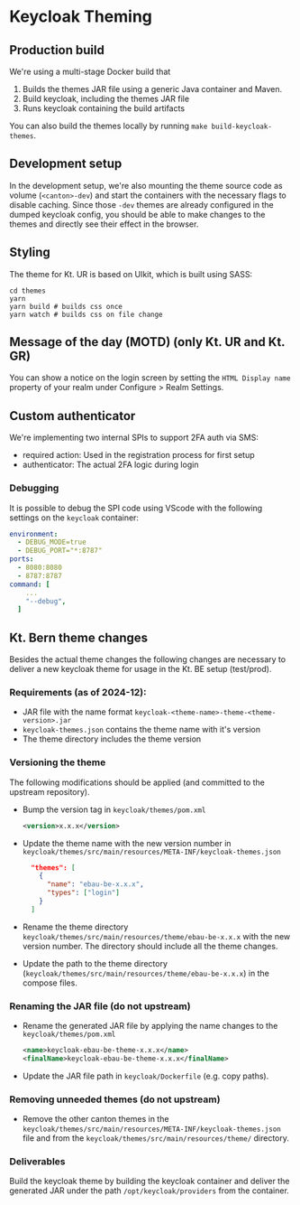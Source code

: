 # Keycloak Theming

## Production build

We're using a multi-stage Docker build that

1. Builds the themes JAR file using a generic Java container and Maven.
2. Build keycloak, including the themes JAR file
3. Runs keycloak containing the build artifacts

You can also build the themes locally by running `make build-keycloak-themes`.

## Development setup

In the development setup, we're also mounting the theme source code as volume (`<canton>-dev`) and start the containers with the necessary flags to disable caching. Since those `-dev` themes are already configured in the dumped keycloak config, you should be able to make changes to the themes and directly see their effect in the browser.

## Styling

The theme for Kt. UR is based on UIkit, which is built using SASS:

```
cd themes
yarn
yarn build # builds css once
yarn watch # builds css on file change
```

## Message of the day (MOTD) (only Kt. UR and Kt. GR)

You can show a notice on the login screen by setting the `HTML Display name` property of your realm under Configure > Realm Settings.

## Custom authenticator

We're implementing two internal SPIs to support 2FA auth via SMS:

- required action: Used in the registration process for first setup
- authenticator: The actual 2FA logic during login

### Debugging

It is possible to debug the SPI code using VScode with the following settings on the `keycloak` container:

```yaml
environment:
  - DEBUG_MODE=true
  - DEBUG_PORT="*:8787"
ports:
  - 8080:8080
  - 8787:8787
command: [
    ...
    "--debug",
  ]
```

## Kt. Bern theme changes

Besides the actual theme changes the following changes are necessary to deliver
a new keycloak theme for usage in the Kt. BE setup (test/prod).

### Requirements (as of 2024-12):
- JAR file with the name format `keycloak-<theme-name>-theme-<theme-version>.jar`
- `keycloak-themes.json` contains the theme name with it's version
- The theme directory includes the theme version

### Versioning the theme
The following modifications should be applied (and committed to the upstream repository).

- Bump the version tag in `keycloak/themes/pom.xml`
  ```xml
  <version>x.x.x</version>
  ```
- Update the theme name with the new version number in
 `keycloak/themes/src/main/resources/META-INF/keycloak-themes.json`

  ```json
    "themes": [
      {
        "name": "ebau-be-x.x.x",
        "types": ["login"]
      }
    ]
  ```
- Rename the theme directory `keycloak/themes/src/main/resources/theme/ebau-be-x.x.x`
with the new version number. The directory should include all the theme changes.
- Update the path to the theme directory (`keycloak/themes/src/main/resources/theme/ebau-be-x.x.x`)
in the compose files.

### Renaming the JAR file (do not upstream)
- Rename the generated JAR file by applying the name changes to the `keycloak/themes/pom.xml`
  ```xml
  <name>keycloak-ebau-be-theme-x.x.x</name>
  <finalName>keycloak-ebau-be-theme-x.x.x</finalName>
  ```
- Update the JAR file path in `keycloak/Dockerfile` (e.g. copy paths).

### Removing unneeded themes (do not upstream)
- Remove the other canton themes in the `keycloak/themes/src/main/resources/META-INF/keycloak-themes.json`
file and from the `keycloak/themes/src/main/resources/theme/` directory.

### Deliverables
Build the keycloak theme by building the keycloak container and deliver the generated JAR
under the path `/opt/keycloak/providers` from the container.
